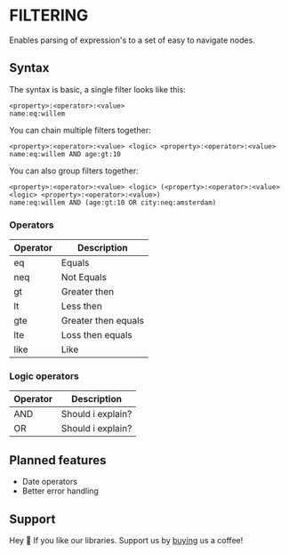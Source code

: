 # FILTERING

Enables parsing of expression's to a set of easy to navigate nodes.

## Syntax
The syntax is basic, a single filter looks like this:
```
<property>:<operator>:<value>
name:eq:willem
```

You can chain multiple filters together:
```
<property>:<operator>:<value> <logic> <property>:<operator>:<value>
name:eq:willem AND age:gt:10
```

You can also group filters together:
```
<property>:<operator>:<value> <logic> (<property>:<operator>:<value> <logic> <property>:<operator>:<value>)
name:eq:willem AND (age:gt:10 OR city:neq:amsterdam)
```

### Operators

| Operator   | Description         |
| ---------- | ------------------- |
| eq         | Equals              |
| neq        | Not Equals          |
| gt         | Greater then        |
| lt         | Less then           |
| gte        | Greater then equals |
| lte        | Loss then equals    |
| like       | Like                |

### Logic operators

| Operator   | Description         |
| ---------- | ------------------- |
| AND        | Should i explain?   |
| OR         | Should i explain?   |

## Planned features
- Date operators
- Better error handling

## Support

Hey 👋 If you like our libraries. Support us by  [buying](https://www.buymeacoffee.com/LYDICGROUP) us a coffee!
